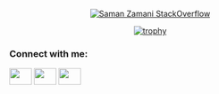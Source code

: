 
<div align="center" width="100%">
  
[![Saman Zamani StackOverflow](https://github-readme-stackoverflow.vercel.app/?userID=2843041)](https://stackoverflow.com/users/2843041/saman)

</div>

<div align="center" width="100%">

[![trophy](https://github-profile-trophy.vercel.app/?username=samanzamani&no-frame=true)](https://github.com/samanzamani)

</div>

<h3 align="left">Connect with me:</h3>
<p align="left">
<a href="your link" target="blank"><img align="center" src="https://cdn.jsdelivr.net/npm/simple-icons@3.0.1/icons/twitter.svg" alt="" height="30" width="40" /></a>
<a href="your link" target="blank"><img align="center" src="https://cdn.jsdelivr.net/npm/simple-icons@3.0.1/icons/linkedin.svg" alt="" height="30" width="40" /></a>
<a href="your link" target="blank"><img align="center" src="https://cdn.jsdelivr.net/npm/simple-icons@3.0.1/icons/instagram.svg" alt="" height="30" width="40" /></a>
</p>
